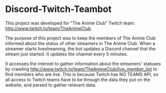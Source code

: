 # Discord-Twitch-Teambot

This project was developed for "The Anime Club" Twitch team: http://www.twitch.tv/team/TheAnimeClub

The purpose of this project was to keep the members of The Anime Club informed about the status of other streamers in The Anime Club. When a streamer starts livestreaming, the bot updates a Discord channel that the stream just started. It updates the channel every 5 minutes.

It accesses the internet to gather information about the streamers' statuses by crawling http://www.twitch.tv/team/TheAnimeClub/live_member_list to find members who are live. This is because Twitch has NO TEAMS API, so all access to Twitch teams have to be through the data they put on the website, and parsed to gather relevant data.
